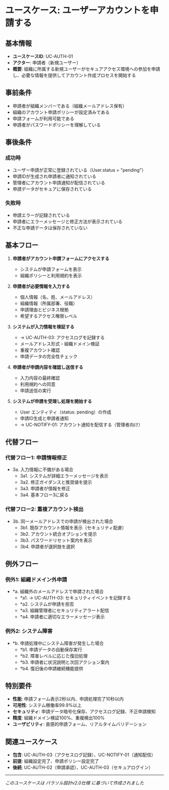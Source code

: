 # ユースケース: ユーザーアカウントを申請する

## 基本情報
- **ユースケースID**: UC-AUTH-01
- **アクター**: 申請者（新規ユーザー）
- **概要**: 組織に所属する新規ユーザーがセキュアアクセス環境への参加を申請し、必要な情報を提供してアカウント作成プロセスを開始する

## 事前条件
- 申請者が組織メンバーである（組織メールアドレス保有）
- 組織のアカウント申請ポリシーが設定済みである
- 申請フォームが利用可能である
- 申請者がパスワードポリシーを理解している

## 事後条件
### 成功時
- ユーザー申請が正常に登録されている（User.status = "pending"）
- 申請IDが生成され申請者に通知されている
- 管理者にアカウント申請通知が配信されている
- 申請データがセキュアに保存されている

### 失敗時
- 申請エラーが記録されている
- 申請者にエラーメッセージと修正方法が表示されている
- 不正な申請データは保存されていない

## 基本フロー
1. **申請者がアカウント申請フォームにアクセスする**
   - システムが申請フォームを表示
   - 組織ポリシーと利用規約を表示

2. **申請者が必要情報を入力する**
   - 個人情報（名、姓、メールアドレス）
   - 組織情報（所属部署、役職）
   - 申請理由とビジネス根拠
   - 希望するアクセス権限レベル

3. **システムが入力情報を検証する**
   - → UC-AUTH-03: アクセスログを記録する
   - メールアドレス形式・組織ドメイン検証
   - 重複アカウント確認
   - 申請データの完全性チェック

4. **申請者が申請内容を確認し送信する**
   - 入力内容の最終確認
   - 利用規約への同意
   - 申請送信の実行

5. **システムが申請を受理し処理を開始する**
   - User エンティティ（status: pending）の作成
   - 申請ID生成と申請者通知
   - → UC-NOTIFY-01: アカウント通知を配信する（管理者向け）

## 代替フロー
### 代替フロー1: 申請情報修正
- 3a. 入力情報に不備がある場合
  - 3a1. システムが詳細エラーメッセージを表示
  - 3a2. 修正ガイダンスと推奨値を提示
  - 3a3. 申請者が情報を修正
  - 3a4. 基本フロー3に戻る

### 代替フロー2: 重複アカウント検出
- 3b. 同一メールアドレスでの申請が検出された場合
  - 3b1. 既存アカウント情報を表示（セキュリティ配慮）
  - 3b2. アカウント統合オプションを提示
  - 3b3. パスワードリセット案内を表示
  - 3b4. 申請者が選択肢を選択

## 例外フロー
### 例外1: 組織ドメイン外申請
- *a. 組織外のメールアドレスで申請された場合
  - *a1. → UC-AUTH-03: セキュリティイベントを記録する
  - *a2. システムが申請を拒否
  - *a3. 組織管理者にセキュリティアラート配信
  - *a4. 申請者に適切なエラーメッセージ表示

### 例外2: システム障害
- *b. 申請処理中にシステム障害が発生した場合
  - *b1. 申請データの自動保存実行
  - *b2. 障害レベルに応じた復旧処理
  - *b3. 申請者に状況説明と次回アクション案内
  - *b4. 復旧後の申請継続機能提供

## 特別要件
- **性能**: 申請フォーム表示2秒以内、申請処理完了10秒以内
- **可用性**: システム稼働率99.9%以上
- **セキュリティ**: 申請データ暗号化保存、アクセスログ記録、不正申請検知
- **精度**: 組織ドメイン検証100%、重複検出100%
- **ユーザビリティ**: 直感的申請フォーム、リアルタイムバリデーション

## 関連ユースケース
- **包含**: UC-AUTH-03（アクセスログ記録）、UC-NOTIFY-01（通知配信）
- **前提**: 組織設定完了、申請ポリシー設定完了
- **後続**: UC-AUTH-02（申請承認）、UC-AUTH-03（セキュアログイン）

---
*このユースケースは パラソル設計v2.0仕様 に基づいて作成されました*
